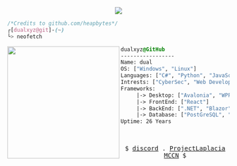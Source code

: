 <p align="center"><img src="https://komarev.com/ghpvc/?username=dualxyz&color=blueviolet"></img></p>

```css
/*Credits to github.com/heapbytes*/
┌[dualxyz@git]-(~)
└> neofetch
```
<div style="display:block;text-align:left"><img align="left" src="https://wiki.installgentoo.com/images/thumb/f/f9/Arch-linux-logo.png/600px-Arch-linux-logo.png" border="0" style="width:254px;">

  ```css
  dualxyz@GitHub
  -----------------
  Name: dual
  OS: ["Windows", "Linux"]
  Languages: ["C#", "Python", "JavaScript"]
  Intrests: ["CyberSec", "Web Development", "Anime", "Gaming", "Music Composing", "OSINT"]
  Frameworks:
       |-> Desktop: ["Avalonia", "WPF", "WinForms"]
       |-> FrontEnd: ["React"]
       |-> BackEnd: [".NET", "Blazor", "ASP.NET", "Flask"]
       |-> Database: ["PostGreSQL", "MSSQL", "MongoDB", "SQLite"]
  Uptime: 26 Years
  ```
</div>

<br />
<p align="center">
  <samp>
   $
    <a href="https://discordapp.com/users/136475105680162816" target="_blank">discord</a> .
    <a href="https://github.com/projectlaplacia" target="_blank">ProjectLaplacia</a>
    <a href="https://github.com/mccn-dev" target="_blank">MCCN</a>
    $
  </samp>
</p>
